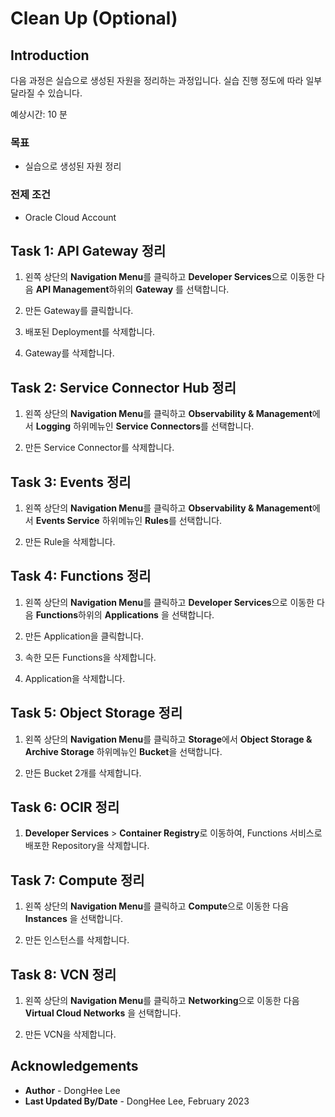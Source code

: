 # Clean Up (Optional)

## Introduction

다음 과정은 실습으로 생성된 자원을 정리하는 과정입니다. 실습 진행 정도에 따라 일부 달라질 수 있습니다.

예상시간: 10 분

### 목표

- 실습으로 생성된 자원 정리

### 전제 조건

- Oracle Cloud Account

## Task 1: API Gateway 정리

1. 왼쪽 상단의 **Navigation Menu**를 클릭하고 **Developer Services**으로 이동한 다음 **API Management**하위의 **Gateway** 를 선택합니다.

2. 만든 Gateway를 클릭합니다.

3. 배포된 Deployment를 삭제합니다.

4. Gateway를 삭제합니다.

## Task 2: Service Connector Hub 정리

1. 왼쪽 상단의 **Navigation Menu**를 클릭하고 **Observability & Management**에서 **Logging** 하위메뉴인 **Service Connectors**를 선택합니다.

2. 만든 Service Connector를 삭제합니다.

## Task 3: Events 정리

1. 왼쪽 상단의 **Navigation Menu**를 클릭하고 **Observability & Management**에서 **Events Service** 하위메뉴인 **Rules**를 선택합니다.

2. 만든 Rule을 삭제합니다.

## Task 4: Functions 정리

1. 왼쪽 상단의 **Navigation Menu**를 클릭하고 **Developer Services**으로 이동한 다음 **Functions**하위의 **Applications** 을 선택합니다.

2. 만든 Application을 클릭합니다.

3. 속한 모든 Functions을 삭제합니다.

4. Application을 삭제합니다.

## Task 5: Object Storage 정리

1. 왼쪽 상단의 **Navigation Menu**를 클릭하고 **Storage**에서 **Object Storage & Archive Storage** 하위메뉴인 **Bucket**을 선택합니다.

2. 만든 Bucket 2개를 삭제합니다.

## Task 6: OCIR 정리

1. **Developer Services** &gt; **Container Registry**로 이동하여, Functions 서비스로 배포한 Repository을 삭제합니다.

## Task 7: Compute 정리

1. 왼쪽 상단의 **Navigation Menu**를 클릭하고 **Compute**으로 이동한 다음 **Instances** 을 선택합니다.

2. 만든 인스턴스를 삭제합니다.

## Task 8: VCN 정리

1. 왼쪽 상단의 **Navigation Menu**를 클릭하고 **Networking**으로 이동한 다음 **Virtual Cloud Networks** 을 선택합니다.

2. 만든 VCN을 삭제합니다.

## Acknowledgements

* **Author** - DongHee Lee
* **Last Updated By/Date** - DongHee Lee, February 2023